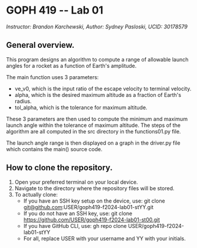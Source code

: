 # GOPH 419 -- Lab 01
*Instructor: Brandon Karchewski, Author: Sydney Pasloski, UCID: 30178579*

## General overview. 

This program designs an algorithm to compute a range of allowable launch angles for a rocket as a function of Earth's amplitude.

The main function uses 3 parameters:
- ve_v0, which is the input ratio of the escape velocity to terminal velocity.
- alpha, which is the desired maximum altitude as a fraction of Earth's radius.
- tol_alpha, which is the tolerance for maximum altitude.

These 3 parameters are then used to compute the minimum and maximum launch angle within the tolerance of maximum altitude. The steps of the algorithm are all computed in the src directory in the functions01.py file. 

The launch angle range is then displayed on a graph in the driver.py file which contains the main() source code.  

## How to clone the repository.

1. Open your preferred terminal on your local device.
2. Navigate to the directory where the repository files will be stored. 
3. To actually clone:
   - If you have an SSH key setup on the device, use: git clone git@github.com:USER/goph419-f2024-lab01-stYY.git
   - If you do not have an SSH key, use: git clone https://github.com/USER/goph419-f2024-lab01-st00.git
   - If you have GitHub CLI, use: gh repo clone USER/goph419-f2024-lab01-stYY
   - For all, replace USER with your username and YY with your initials.